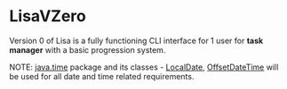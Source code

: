 # LisaVZero
Version 0 of Lisa is a fully functioning CLI interface for 1 user for **task manager** with a basic progression system.

NOTE: [java.time](https://docs.oracle.com/javase/8/docs/api/java/time/package-summary.html) package and its classes - [LocalDate](https://docs.oracle.com/javase/8/docs/api/java/time/LocalDate.html), [OffsetDateTime](https://docs.oracle.com/javase/8/docs/api/java/time/OffsetDateTime.html) will be used for all date and time related requirements.
